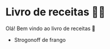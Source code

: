 # Livro de receitas :man_cook:

Olá! Bem vindo ao livro de receitas :call_me_hand:

- Strogonoff de frango
